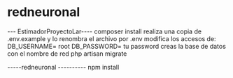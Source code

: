 # redneuronal
--- EstimadorProyectoLar---- 
composer install
realiza una copia de .env.example y lo renombra el archivo por .env
modifica los accesos de:
	DB_USERNAME= root
	DB_PASSWORD= tu password
creas la base de datos con el nombre de red
php artisan migrate

-----redneuronal ----------
npm install


